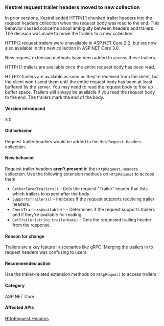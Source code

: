 ### Kestrel request trailer headers moved to new collection

In prior versions, Kestrel added HTTP/1.1 chunked trailer headers into the request headers collection when the request body was read to the end. This behavior caused concerns about ambiguity between headers and trailers. The decision was made to move the trailers to a new collection.

HTTP/2 request trailers were unavailable in ASP.NET Core 2.2, but are now also available in this new collection in ASP.NET Core 3.0.

New request extension methods have been added to access these trailers.

HTTP/1.1 trailers are available once the entire request body has been read.

HTTP/2 trailers are available as soon as they're received from the client, but the client won't send them until the entire request body has been at least buffered by the server. You may need to read the request body to free up buffer space. Trailers will always be available if you read the request body to the end. The trailers mark the end of the body.

#### Version introduced

3.0

#### Old behavior

Request trailer headers would be added to the `HttpRequest.Headers` collection.

#### New behavior

Request trailer headers **aren't present** in the `HttpRequest.Headers` collection. Use the following extension methods on `HttpRequest` to access them:

- `GetDeclaredTrailers()` - Gets the request "Trailer" header that lists which trailers to expect after the body.
- `SupportsTrailers()` - Indicates if the request supports receiving trailer headers.
- `CheckTrailersAvailable()` - Determines if the request supports trailers and if they're available for reading.
- `GetTrailer(string trailerName)` - Gets the requested trailing header from the response.

#### Reason for change

Trailers are a key feature in scenarios like gRPC. Merging the trailers in to request headers was confusing to users.

#### Recommended action

Use the trailer-related extension methods on `HttpRequest` to access trailers.

#### Category

ASP.NET Core

#### Affected APIs

[HttpRequest.Headers](/dotnet/api/microsoft.aspnetcore.http.httprequest.headers?view=aspnetcore-2.2#Microsoft_AspNetCore_Http_HttpRequest_Headers)
